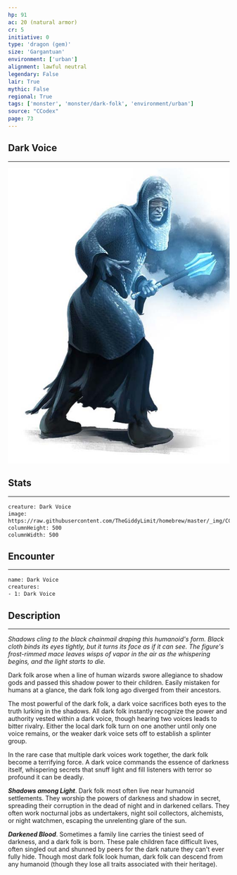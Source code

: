 ```yaml
---
hp: 91
ac: 20 (natural armor)
cr: 5
initiative: 0
type: 'dragon (gem)'    
size: 'Gargantuan'
environment: ['urban']
alignment: lawful neutral
legendary: False
lair: True
mythic: False
regional: True
tags: ['monster', 'monster/dark-folk', 'environment/urban']
source: "CCodex"
page: 73
---
```


## Dark Voice
---

![|600](https://raw.githubusercontent.com/TheGiddyLimit/homebrew/master/_img/CCodex/darkvoice.jpg)

## Stats
---

```statblock
creature: Dark Voice
image: https://raw.githubusercontent.com/TheGiddyLimit/homebrew/master/_img/CCodex/darkvoice_token.png
columnHeight: 500
columnWidth: 500
```

## Encounter
---

```encounter-table
name: Dark Voice
creatures:
- 1: Dark Voice
```

## Description
---
_Shadows cling to the black chainmail draping this humanoid's form. Black cloth binds its eyes tightly, but it turns its face as if it can see. The figure's frost-rimmed mace leaves wisps of vapor in the air as the whispering begins, and the light starts to die._

Dark folk arose when a line of human wizards swore allegiance to shadow gods and passed this shadow power to their children. Easily mistaken for humans at a glance, the dark folk long ago diverged from their ancestors.

The most powerful of the dark folk, a dark voice sacrifices both eyes to the truth lurking in the shadows. All dark folk instantly recognize the power and authority vested within a dark voice, though hearing two voices leads to bitter rivalry. Either the local dark folk turn on one another until only one voice remains, or the weaker dark voice sets off to establish a splinter group.

In the rare case that multiple dark voices work together, the dark folk become a terrifying force. A dark voice commands the essence of darkness itself, whispering secrets that snuff light and fill listeners with terror so profound it can be deadly.

**_Shadows among Light_**. Dark folk most often live near humanoid settlements. They worship the powers of darkness and shadow in secret, spreading their corruption in the dead of night and in darkened cellars. They often work nocturnal jobs as undertakers, night soil collectors, alchemists, or night watchmen, escaping the unrelenting glare of the sun.

**_Darkened Blood_**. Sometimes a family line carries the tiniest seed of darkness, and a dark folk is born. These pale children face difficult lives, often singled out and shunned by peers for the dark nature they can't ever fully hide. Though most dark folk look human, dark folk can descend from any humanoid (though they lose all traits associated with their heritage).






